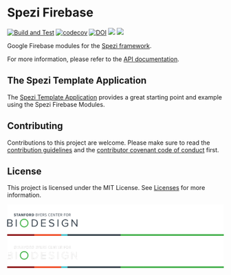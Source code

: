 <!--

This source file is part of the Stanford Spezi open-source project.

SPDX-FileCopyrightText: 2022 Stanford University and the project authors (see CONTRIBUTORS.md)

SPDX-License-Identifier: MIT
  
-->

# Spezi Firebase

[![Build and Test](https://github.com/StanfordSpezi/SpeziFirebase/actions/workflows/build-and-test.yml/badge.svg)](https://github.com/StanfordSpezi/SpeziFirebase/actions/workflows/build-and-test.yml)
[![codecov](https://codecov.io/gh/StanfordSpezi/SpeziFirebase/branch/main/graph/badge.svg?token=LCRkf3e2lx)](https://codecov.io/gh/StanfordSpezi/SpeziFirebase)
[![DOI](https://zenodo.org/badge/DOI/10.5281/zenodo.7706899.svg)](https://doi.org/10.5281/zenodo.7706899)
[![](https://img.shields.io/endpoint?url=https%3A%2F%2Fswiftpackageindex.com%2Fapi%2Fpackages%2FStanfordSpezi%2FSpeziFirebase%2Fbadge%3Ftype%3Dswift-versions)](https://swiftpackageindex.com/StanfordSpezi/SpeziFirebase)
[![](https://img.shields.io/endpoint?url=https%3A%2F%2Fswiftpackageindex.com%2Fapi%2Fpackages%2FStanfordSpezi%2FSpeziFirebase%2Fbadge%3Ftype%3Dplatforms)](https://swiftpackageindex.com/StanfordSpezi/SpeziFirebase)

Google Firebase modules for the [Spezi framework](https://github.com/StanfordSpezi/Spezi).

For more information, please refer to the [API documentation](https://swiftpackageindex.com/StanfordSpezi/SpeziFirebase/documentation).


## The Spezi Template Application

The [Spezi Template Application](https://github.com/StanfordSpezi/SpeziTemplateApplication) provides a great starting point and example using the Spezi Firebase Modules.


## Contributing

Contributions to this project are welcome. Please make sure to read the [contribution guidelines](https://github.com/StanfordSpezi/.github/blob/main/CONTRIBUTING.md) and the [contributor covenant code of conduct](https://github.com/StanfordSpezi/.github/blob/main/CODE_OF_CONDUCT.md) first.


## License

This project is licensed under the MIT License. See [Licenses](https://github.com/StanfordSpezi/SpeziFirebase/tree/main/LICENSES) for more information.

![Spezi Footer](https://raw.githubusercontent.com/StanfordSpezi/.github/main/assets/FooterLight.png#gh-light-mode-only)
![Spezi Footer](https://raw.githubusercontent.com/StanfordSpezi/.github/main/assets/FooterDark.png#gh-dark-mode-only)
